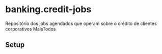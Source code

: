 # banking.credit-jobs
Repositório dos jobs agendados que operam sobre o crédito de clientes corporativos MaisTodos

## Setup
